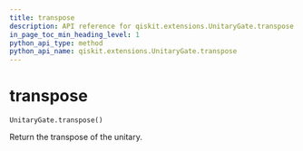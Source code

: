 ```yaml
---
title: transpose
description: API reference for qiskit.extensions.UnitaryGate.transpose
in_page_toc_min_heading_level: 1
python_api_type: method
python_api_name: qiskit.extensions.UnitaryGate.transpose
---
```


# transpose

<span id="qiskit.extensions.UnitaryGate.transpose" />

`UnitaryGate.transpose()`

Return the transpose of the unitary.


